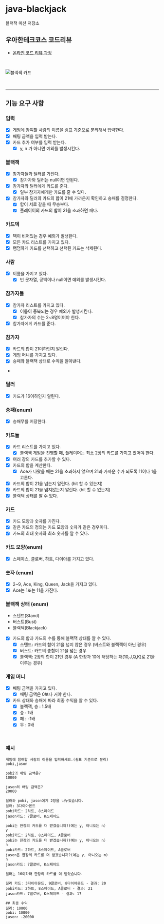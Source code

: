 # java-blackjack

블랙잭 미션 저장소

## 우아한테크코스 코드리뷰

- [온라인 코드 리뷰 과정](https://github.com/woowacourse/woowacourse-docs/blob/master/maincourse/README.md)

<br>

![블랙잭 카드](https://www.7luck.com/common/images/contents/img_blackjack3.jpg)

<br>
<hr>

## 기능 요구 사항

### 입력
- [x] 게임에 참여할 사람의 이름을 쉼표 기준으로 분리해서 입력한다.
- [x] 배팅 금액을 입력 받는다.
- [x] 카드 추가 여부를 입력 받는다.
  - [x] y, n 가 아니면 예외를 발생시킨다.

### 블랙잭
- [x] 참가자들과 딜러를 가진다.
  - [x] 참가자와 딜러는 null이면 안된다.
- [x] 참가자와 딜러에게 카드를 준다.
  - [x] 일부 참가자에게만 카드를 줄 수 있다.
- [x] 참가자와 딜러의 카드의 합이 21에 가까운지 확인하고 승패를 결정한다.
  - [x] 합이 서로 같을 때 무승부다.
  - [x] 플레이어의 카드의 합이 21을 초과하면 패다.

### 카드덱
- [x] 덱이 비어있는 경우 예외가 발생한다.
- [x] 모든 카드 리스트를 가지고 있다.
- [x] 램덤하게 카드를 선택하고 선택된 카드는 삭제된다.

### 사람
- [x] 이름을 가지고 있다.
  - [x] 빈 문자열, 공백이나 null이면 예외를 발생시킨다.

### 참가자들
- [x] 참가자 리스트를 가지고 있다.
  - [x] 이름이 중복되는 경우 예외가 발생시킨다.
  - [x] 참가자의 수는 2~8명이어야 한다.
- [x] 참가자에게 카드를 준다.

### 참가자
- [x] 카드의 합이 21이하인지 알린다.
- [x] 게임 머니를 가지고 있다.
- [x] 승패와 블랙잭 상태로 수익을 알아낸다.
- 
### 딜러
- [x] 카드가 16이하인지 알린다.

### 승패(enum)
- [x] 승패무를 저장한다.

### 카드들
- [x] 카드 리스트를 가지고 있다.
  - [x] 블랙잭 게임을 진행할 때, 플레이어는 최소 2장의 카드를 가지고 있어야 한다.
- [x] 여러 장의 카드를 추가할 수 있다.
- [x] 카드의 합을 계산한다.
  - [x] Ace가 나왔을 때는 21을 초과하지 않으며 21과 가까운 수가 되도록 11이나 1을 고른다.
- [x] 카드의 합이 21을 넘는지 알린다. (hit 할 수 있는지)
- [x] 카드의 합이 21을 넘지않는지 알린다. (hit 할 수 없는지)
- [x] 블랙잭 상태를 알 수 있다.

### 카드
- [x] 카드 모양과 숫자를 가진다.
- [x] 같은 카드의 정의는 카드 모양과 숫자가 같은 경우이다.
- [x] 카드의 최대 숫자와 최소 숫자를 알 수 있다.

### 카드 모양(enum)
- [x] 스페이스, 클로버, 하트, 다이아를 가지고 있다.

### 숫자 (enum)
- [x] 2~9, Ace, King, Queen, Jack을 가지고 있다.
- [x] Ace는 1또는 11을 가진다.

### 블랙잭 상태 (enum)
- 스탠드(Stand)
- 버스트(Bust) 
- 블랙잭(Blackjack)
- [x] 카드의 합과 카드의 수를 통해 블랙잭 상태를 알 수 있다.
  - [x] 스탠드: 카드의 합이 21을 넘지 않은 경우 (버스트와 블랙잭이 아닌 경우)
  - [x] 버스트: 카드의 총합이 21을 넘는 경우
  - [x] 블랙잭: 2장의 합이 21인 경우 (A 한장과 10에 해당하는 패(10,J,Q,K)로 21을 이루는 경우)

### 게임 머니
- [x] 배팅 금액을 가지고 있다.
  - [x] 배팅 금액은 0보다 커야 한다.
- [x] 카드 상태와 승패에 따라 최종 수익을 알 수 있다.
  - [x] 블랙잭, 승 : 1.5배
  - [x] 승 : 1배
  - [x] 패 : -1배
  - [x] 무 : 0배

<br>

### 예시
```
게임에 참여할 사람의 이름을 입력하세요.(쉼표 기준으로 분리)
pobi,jason

pobi의 배팅 금액은?
10000

jason의 배팅 금액은?
20000

딜러와 pobi, jason에게 2장을 나누었습니다.
딜러: 3다이아몬드
pobi카드: 2하트, 8스페이드
jason카드: 7클로버, K스페이드

pobi는 한장의 카드를 더 받겠습니까?(예는 y, 아니오는 n)
y
pobi카드: 2하트, 8스페이드, A클로버
pobi는 한장의 카드를 더 받겠습니까?(예는 y, 아니오는 n)
n
pobi카드: 2하트, 8스페이드, A클로버
jason은 한장의 카드를 더 받겠습니까?(예는 y, 아니오는 n)
n
jason카드: 7클로버, K스페이드

딜러는 16이하라 한장의 카드를 더 받았습니다.

딜러 카드: 3다이아몬드, 9클로버, 8다이아몬드 - 결과: 20
pobi카드: 2하트, 8스페이드, A클로버 - 결과: 21
jason카드: 7클로버, K스페이드 - 결과: 17

## 최종 수익
딜러: 10000
pobi: 10000 
jason: -20000
```

